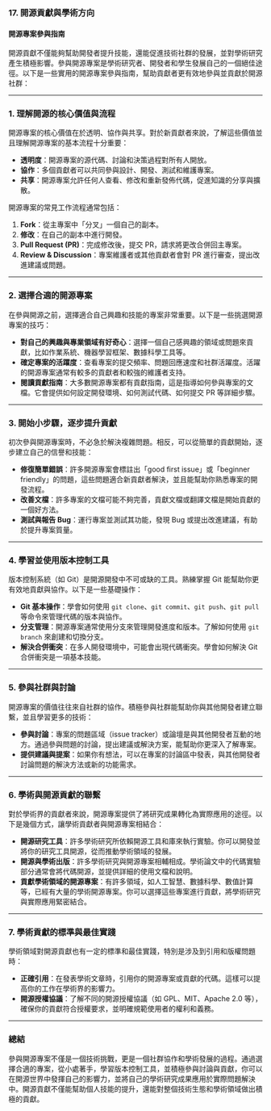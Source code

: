 ### 17. **開源貢獻與學術方向**

#### 開源專案參與指南

開源貢獻不僅能夠幫助開發者提升技能，還能促進技術社群的發展，並對學術研究產生積極影響。參與開源專案是學術研究者、開發者和學生發展自己的一個絕佳途徑。以下是一些實用的開源專案參與指南，幫助貢獻者更有效地參與並貢獻於開源社群：

---

### 1. **理解開源的核心價值與流程**

開源專案的核心價值在於透明、協作與共享。對於新貢獻者來說，了解這些價值並且理解開源專案的基本流程十分重要：

- **透明度**：開源專案的源代碼、討論和決策過程對所有人開放。
- **協作**：多個貢獻者可以共同參與設計、開發、測試和維護專案。
- **共享**：開源專案允許任何人查看、修改和重新發佈代碼，促進知識的分享與擴散。

開源專案的常見工作流程通常包括：
1. **Fork**：從主專案中「分叉」一個自己的副本。
2. **修改**：在自己的副本中進行開發。
3. **Pull Request (PR)**：完成修改後，提交 PR，請求將更改合併回主專案。
4. **Review & Discussion**：專案維護者或其他貢獻者會對 PR 進行審查，提出改進建議或問題。

---

### 2. **選擇合適的開源專案**

在參與開源之前，選擇適合自己興趣和技能的專案非常重要。以下是一些挑選開源專案的技巧：

- **對自己的興趣與專業領域有好奇心**：選擇一個自己感興趣的領域或問題來貢獻，比如作業系統、機器學習框架、數據科學工具等。
- **確定專案的活躍度**：查看專案的提交頻率、問題回應速度和社群活躍度。活躍的開源專案通常有較多的貢獻者和較強的維護者支持。
- **閱讀貢獻指南**：大多數開源專案都有貢獻指南，這是指導如何參與專案的文檔。它會提供如何設定開發環境、如何測試代碼、如何提交 PR 等詳細步驟。

---

### 3. **開始小步驟，逐步提升貢獻**

初次參與開源專案時，不必急於解決複雜問題。相反，可以從簡單的貢獻開始，逐步建立自己的信譽和技能：

- **修復簡單錯誤**：許多開源專案會標註出「good first issue」或「beginner friendly」的問題，這些問題適合新貢獻者解決，並且能幫助你熟悉專案的開發流程。
- **改善文檔**：許多專案的文檔可能不夠完善，貢獻文檔或翻譯文檔是開始貢獻的一個好方法。
- **測試與報告 Bug**：運行專案並測試其功能，發現 Bug 或提出改進建議，有助於提升專案質量。

---

### 4. **學習並使用版本控制工具**

版本控制系統（如 Git）是開源開發中不可或缺的工具。熟練掌握 Git 能幫助你更有效地貢獻與協作。以下是一些基礎操作：

- **Git 基本操作**：學會如何使用 `git clone`、`git commit`、`git push`、`git pull` 等命令來管理代碼的版本與協作。
- **分支管理**：開源專案通常使用分支來管理開發進度和版本。了解如何使用 `git branch` 來創建和切換分支。
- **解決合併衝突**：在多人開發環境中，可能會出現代碼衝突。學會如何解決 Git 合併衝突是一項基本技能。

---

### 5. **參與社群與討論**

開源專案的價值往往來自社群的協作。積極參與社群能幫助你與其他開發者建立聯繫，並且學習更多的技術：

- **參與討論**：專案的問題區域（issue tracker）或論壇是與其他開發者互動的地方。通過參與問題的討論，提出建議或解決方案，能幫助你更深入了解專案。
- **提供建議與提案**：如果你有想法，可以在專案的討論區中發表，與其他開發者討論問題的解決方法或新的功能需求。

---

### 6. **學術與開源貢獻的聯繫**

對於學術界的貢獻者來說，開源專案提供了將研究成果轉化為實際應用的途徑。以下是幾個方式，讓學術貢獻者與開源專案相結合：

- **開源研究工具**：許多學術研究所依賴開源工具和庫來執行實驗。你可以開發並將你的研究工具開源，從而推動學術領域的發展。
- **開源與學術出版**：許多學術研究與開源專案相輔相成。學術論文中的代碼實驗部分通常會將代碼開源，並提供詳細的使用文檔和說明。
- **貢獻學術領域的開源專案**：有許多領域，如人工智慧、數據科學、數值計算等，已經有大量的學術開源專案。你可以選擇這些專案進行貢獻，將學術研究與實際應用緊密結合。

---

### 7. **學術貢獻的標準與最佳實踐**

學術領域對開源貢獻也有一定的標準和最佳實踐，特別是涉及到引用和版權問題時：

- **正確引用**：在發表學術文章時，引用你的開源專案或貢獻的代碼。這樣可以提高你的工作在學術界的影響力。
- **開源授權協議**：了解不同的開源授權協議（如 GPL、MIT、Apache 2.0 等），確保你的貢獻符合授權要求，並明確規範使用者的權利和義務。

---

### 總結

參與開源專案不僅是一個技術挑戰，更是一個社群協作和學術發展的過程。通過選擇合適的專案，從小處著手，學習版本控制工具，並積極參與討論與貢獻，你可以在開源世界中發揮自己的影響力，並將自己的學術研究成果應用於實際問題解決中。開源貢獻不僅能幫助個人技能的提升，還能對整個技術生態和學術領域做出積極的貢獻。